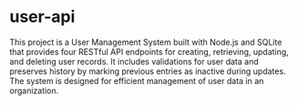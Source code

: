 # user-api

This project is a User Management System built with Node.js and SQLite that provides four RESTful API endpoints for creating, retrieving, updating, and deleting user records. It includes validations for user data and preserves history by marking previous entries as inactive during updates. The system is designed for efficient management of user data in an organization.
